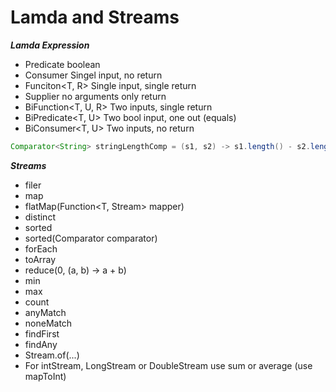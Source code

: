 # Lamda and Streams

**_Lamda Expression_**

- Predicate<T> boolean
- Consumer<T> Singel input, no return
- Funciton<T, R> Single input, single return
- Supplier<T> no arguments only return
- BiFunction<T, U, R> Two inputs, single return
- BiPredicate<T, U> Two bool input, one out (equals)
- BiConsumer<T, U> Two inputs, no return

```java
Comparator<String> stringLengthComp = (s1, s2) -> s1.length() - s2.length();
```

**_Streams_**

- filer
- map
- flatMap(Function<T, Stream<R>> mapper)
- distinct
- sorted
- sorted(Comparator<T> comparator)
- forEach
- toArray
- reduce(0, (a, b) -> a + b)
- min
- max
- count
- anyMatch
- noneMatch
- findFirst
- findAny
- Stream.of(...)
- For intStream, LongStream or DoubleStream use sum or average (use mapToInt)
